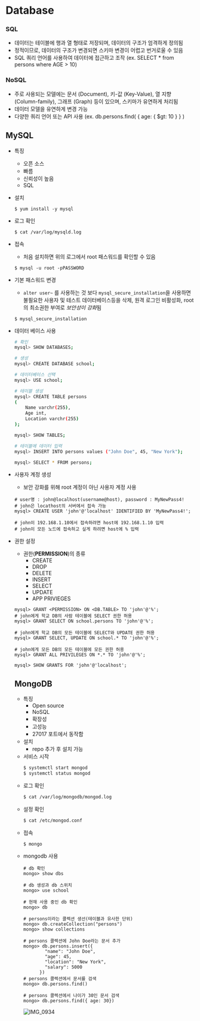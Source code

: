 # Database
### SQL
- 데이터는 테이블에 행과 열 형태로 저장되며, 데이터의 구조가 엄격하게 정의됨
- 정적이므로, 데이터의 구조가 변경되면 스키마 변경이 어렵고 번거로울 수 있음
- SQL 쿼리 언어를 사용하여 데이터에 접근하고 조작 (ex. SELECT * from persons where AGE > 10)
### NoSQL
- 주로 사용되는 모델에는 문서 (Document), 키-값 (Key-Value), 열 지향 (Column-family), 그래프 (Graph) 등이 있으며, 스키마가 유연하게 처리됨
- 데이터 모델을 유연하게 변경 가능
- 다양한 쿼리 언어 또는 API 사용 (ex. db.persons.find( { age: { $gt: 10 } } )

## MySQL
- 특징
  - 오픈 소스
  - 빠름
  - 신뢰성이 높음
  - SQL
- 설치
  ```
  $ yum install -y mysql
  ```
- 로그 확인
  ```
  $ cat /var/log/mysqld.log
  ```
- 접속
  - 처음 설치하면 위의 로그에서 root 패스워드를 확인할 수 있음
  ```
  $ mysql -u root -pPASSWORD
  ```
- 기본 패스워드 변경
  - `alter user~` 를 사용하는 것 보다 `mysql_secure_installation`을 사용하면 불필요한 사용자 및 테스트 데이터베이스등을 삭제, 원격 로그인 비활성화, root의 최소권한 부여로 *보안성이 강화*됨
  ```
  $ mysql_secure_installation
  ```
- 데이터 베이스 사용
  ```bash
  # 확인
  mysql> SHOW DATABASES;

  # 생성
  mysql> CREATE DATABASE school;

  # 데이터베이스 선택
  mysql> USE school;

  # 테이블 생성
  mysql> CREATE TABLE persons
  (
      Name varchr(255),
      Age int,
      Location varchr(255)
  );

  mysql> SHOW TABLES;

  # 테이블에 데이터 입력
  mysql> INSERT INTO persons values ("John Doe", 45, "New York");

  mysql> SELECT * FROM persons;
  ```
- 사용자 계정 생성
  - 보안 강화를 위해 root 계정이 아닌 사용자 계정 사용
  ```
  # user명 : john@localhost(username@host), password : MyNewPass4!
  # john은 locathost의 서버에서 접속 가능
  mysql> CREATE USER 'john'@'localhost' IDENTIFIED BY 'MyNewPass4!';

  # john이 192.168.1.10에서 접속하려면 host에 192.168.1.10 입력
  # john이 모든 노드에 접속하고 싶게 하려면 host에 % 입력
- 권한 설정
  - 권한(**PERMISSION**)의 종류
    - CREATE
    - DROP
    - DELETE
    - INSERT
    - SELECT
    - UPDATE
    - APP PRIVIEGES
  ```
  mysql> GRANT <PERMISSION> ON <DB.TABLE> TO 'john'@'%';
  # john에게 학교 DB의 사람 테이블에 SELECT 권한 허용
  mysql> GRANT SELECT ON school.persons TO 'john'@'%';

  # john에게 학교 DB의 모든 테이블에 SELECT와 UPDATE 권한 허용
  mysql> GRANT SELECT, UPDATE ON school.* TO 'john'@'%';

  # john에게 모든 DB의 모든 테이블에 모든 권한 허용
  mysql> GRANT ALL PRIVILEGES ON *.* TO 'john'@'%';

  mysql> SHOW GRANTS FOR 'john'@'localhost';
  ```

  ## MongoDB
  - 특징
    - Open source
    - NoSQL
    - 확장성
    - 고성능
    - 27017 포트에서 동작함
  - 설치
    - repo 추가 후 설치 가능
  - 서비스 시작
    ```bash
    $ systemctl start mongod
    $ systemctl status mongod
    ```
  - 로그 확인
    ```bash
    $ cat /var/log/mongodb/mongod.log
    ```
  - 설정 확인
    ```bash
    $ cat /etc/mongod.conf
    ```
  - 접속
    ```
    $ mongo
    ```
  - mongodb 사용
    ```
    # db 확인
    mongo> show dbs

    # db 생성과 db 스위치
    mongo> use school
    
    # 현재 사용 중인 db 확인
    mongo> db

    # persons이라는 콜렉션 생선(테이블과 유사한 단위)
    mongo> db.createCollection("persons")
    mongo> show collections
    
    # persons 콜렉션에 John Doe라는 문서 추가
    mongo> db.persons.insert({
            "name": "John Doe",
            "age": 45,
            "location": "New York",
            "salary": 5000
          })
    # persons 콜렉션에서 문서를 검색
    mongo> db.persons.find()

    # persons 콜렉션에서 나이가 30인 문서 검색
    mongo> db.persons.find({ age: 30})
    ```
    ![IMG_0934](https://github.com/YJE888/Devops_Prerequisite_Course/assets/75539276/e7d625d6-5b9c-4a7b-a068-f3433d438958)
